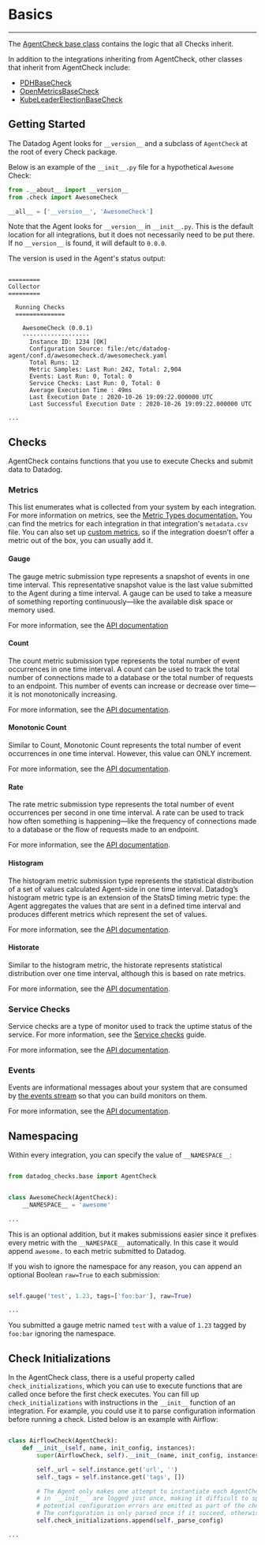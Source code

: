 # Basics

-----

The [AgentCheck base class](https://github.com/DataDog/integrations-core/blob/master/datadog_checks_base/datadog_checks/base/checks/base.py) contains the logic that all Checks inherit.

In addition to the integrations inheriting from AgentCheck, other classes that inherit from AgentCheck include:

- [PDHBaseCheck](https://github.com/DataDog/integrations-core/blob/master/datadog_checks_base/datadog_checks/base/checks/win/winpdh_base.py)
- [OpenMetricsBaseCheck](https://github.com/DataDog/integrations-core/blob/master/datadog_checks_base/datadog_checks/base/checks/openmetrics/base_check.py)
- [KubeLeaderElectionBaseCheck](https://github.com/DataDog/integrations-core/blob/master/datadog_checks_base/datadog_checks/base/checks/kube_leader/base_check.py)

## Getting Started

The Datadog Agent looks for `__version__` and a subclass of `AgentCheck` at the root of every Check package.

Below is an example of the `__init__.py` file for a hypothetical `Awesome` Check:

```python
from .__about__ import __version__
from .check import AwesomeCheck

__all__ = ['__version__', 'AwesomeCheck']
```

Note that the Agent looks for `__version__` in `__init__.py`. This is the default location for all integrations, but it does not necessarily need to be put there. If no `__version__` is found, it will default to `0.0.0`.

The version is used in the Agent's status output:

```

=========
Collector
=========

  Running Checks
  ============== 

    AwesomeCheck (0.0.1)
    -------------------
      Instance ID: 1234 [OK]
      Configuration Source: file:/etc/datadog-agent/conf.d/awesomecheck.d/awesomecheck.yaml
      Total Runs: 12
      Metric Samples: Last Run: 242, Total: 2,904
      Events: Last Run: 0, Total: 0
      Service Checks: Last Run: 0, Total: 0
      Average Execution Time : 49ms
      Last Execution Date : 2020-10-26 19:09:22.000000 UTC
      Last Successful Execution Date : 2020-10-26 19:09:22.000000 UTC

...

```

## Checks

AgentCheck contains functions that you use to execute Checks and submit data to Datadog.

### Metrics

This list enumerates what is collected from your system by each integration. For more information on metrics, see the [Metric Types documentation.](https://docs.datadoghq.com/developers/metrics/types/) You can find the metrics for each integration in that integration's `metadata.csv` file. You can also set up [custom metrics](https://docs.datadoghq.com/developers/metrics/), so if the integration doesn’t offer a metric out of the box, you can usually add it.

#### Gauge

The gauge metric submission type represents a snapshot of events in one time interval. This representative snapshot value is the last value submitted to the Agent during a time interval. A gauge can be used to take a measure of something reporting continuously—like the available disk space or memory used.

For more information, see the [API documentation](api.md#datadog_checks.base.checks.base.AgentCheck.gauge)

#### Count

The count metric submission type represents the total number of event occurrences in one time interval. A count can be used to track the total number of connections made to a database or the total number of requests to an endpoint. This number of events can increase or decrease over time—it is not monotonically increasing.

For more information, see the [API documentation](api.md#datadog_checks.base.checks.base.AgentCheck.count).

#### Monotonic Count

Similar to Count, Monotonic Count represents the total number of event occurrences in one time interval. However, this value can ONLY increment.

For more information, see the [API documentation](api.md#datadog_checks.base.checks.base.AgentCheck.monotonic_count).

#### Rate

The rate metric submission type represents the total number of event occurrences per second in one time interval. A rate can be used to track how often something is happening—like the frequency of connections made to a database or the flow of requests made to an endpoint.

For more information, see the [API documentation](api.md#datadog_checks.base.checks.base.AgentCheck.rate).

#### Histogram

The histogram metric submission type represents the statistical distribution of a set of values calculated Agent-side in one time interval. Datadog’s histogram metric type is an extension of the StatsD timing metric type: the Agent aggregates the values that are sent in a defined time interval and produces different metrics which represent the set of values.

For more information, see the [API documentation](api.md#datadog_checks.base.checks.base.AgentCheck.histogram).

#### Historate

Similar to the histogram metric, the historate represents statistical distribution over one time interval, although this is based on rate metrics.

For more information, see the [API documentation](api.md#datadog_checks.base.checks.base.AgentCheck.historate).

### Service Checks

Service checks are a type of monitor used to track the uptime status of the service. For more information, see the [Service checks](https://docs.datadoghq.com/developers/service_checks/) guide.

For more information, see the [API documentation](api.md#datadog_checks.base.checks.base.AgentCheck.service_check).

### Events

Events are informational messages about your system that are consumed by [the events stream](https://app.datadoghq.com/event/stream) so that you can build monitors on them.

For more information, see the [API documentation](api.md#datadog_checks.base.checks.base.AgentCheck.event).

## Namespacing

Within every integration, you can specify the value of `__NAMESPACE__`:

```python

from datadog_checks.base import AgentCheck


class AwesomeCheck(AgentCheck):
    __NAMESPACE__ = 'awesome'

...

```

This is an optional addition, but it makes submissions easier since it prefixes every metric with the `__NAMESPACE__` automatically. In this case it would append `awesome.` to each metric submitted to Datadog.

If you wish to ignore the namespace for any reason, you can append an optional Boolean `raw=True` to each submission:

```python

self.gauge('test', 1.23, tags=['foo:bar'], raw=True)

...

```

You submitted a gauge metric named `test` with a value of `1.23` tagged by `foo:bar` ignoring the namespace.

## Check Initializations

In the AgentCheck class, there is a useful property called `check_initializations`, which you can use to execute functions that are called once before the first check executes.
You can fill up `check_initializations` with instructions in the `__init__` function of an integration. For example, you could use it to parse configuration information before running a check. Listed below is an example with Airflow:

```python

class AirflowCheck(AgentCheck):
    def __init__(self, name, init_config, instances):
        super(AirflowCheck, self).__init__(name, init_config, instances)

        self._url = self.instance.get('url', '')
        self._tags = self.instance.get('tags', [])

        # The Agent only makes one attempt to instantiate each AgentCheck so any errors occurring
        # in `__init__` are logged just once, making it difficult to spot. Therefore,
        # potential configuration errors are emitted as part of the check run phase.
        # The configuration is only parsed once if it succeed, otherwise it's retried.
        self.check_initializations.append(self._parse_config)

...

```

